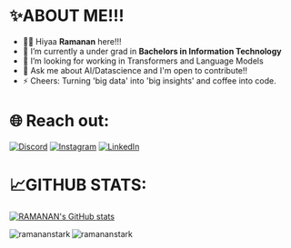 # ✨ABOUT ME!!!

- 🙋‍♂️ Hiyaa **Ramanan** here!!!
- 🌱 I’m currently a under grad in **Bachelors in Information Technology**
- 🤔 I’m looking for working in Transformers and Language Models
- 💬 Ask me about AI/Datascience and I'm open to contribute!!
- ⚡ Cheers: Turning 'big data' into 'big insights' and coffee into code.

# 🌐 Reach out:
[![Discord](https://img.shields.io/badge/Discord-%237289DA.svg?logo=discord&logoColor=white)](https://discord.gg/https://discord.gg/RamananStark#7333) [![Instagram](https://img.shields.io/badge/Instagram-%23E4405F.svg?logo=Instagram&logoColor=white)](https://www.instagram.com/ramanan_venkateshwaran/) [![LinkedIn](https://img.shields.io/badge/LinkedIn-%230077B5.svg?logo=linkedin&logoColor=white)](https://www.linkedin.com/in/ramanan-venkateswaran-190ab5202/)

# 📈GITHUB STATS:
[![RAMANAN's GitHub stats](https://github-readme-stats.vercel.app/api?username=ramananstark&show_icons=true&theme=synthwave)](https://github.com/ramananstark/github-readme-stats)

<p><img align="left" src="https://github-readme-stats.vercel.app/api/top-langs?username=ramananstark&show_icons=true&theme=synthwave&locale=en&layout=compact" alt="ramananstark" /></p>


<p><img align="center" src="https://github-readme-streak-stats.herokuapp.com/?user=ramananstark&theme=synthwave" alt="ramananstark" /></p>
